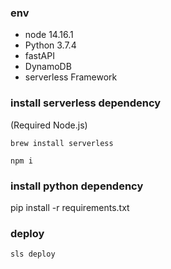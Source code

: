 ### env
- node 14.16.1
- Python 3.7.4
- fastAPI
- DynamoDB
- serverless Framework

### install serverless dependency
(Required Node.js)

`brew install serverless`

 `npm i`
### install python dependency
pip install -r requirements.txt

### deploy
`sls deploy`